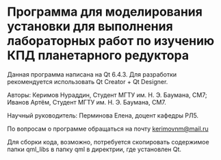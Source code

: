 # Программа для моделирования установки для выполнения лабораторных работ по изучению КПД планетарного редуктора

Данная программа написана на Qt 6.4.3. Для разработки рекомендуется использовать Qt Creator + Qt Designer. 

Авторы: Керимов Нураддин, Студент МГТУ им. Н. Э. Баумана, СМ7; Иванов Артём, Студент МГТУ им. Н. Э. Баумана, СМ7.

Научный руководитель: Перминова Елена, доцент кафедры РЛ5.

По вопросам о программе обращаться на почту kerimovnm@mail.ru

Для сборки кода, возможно, потребуется скопировать содержимое папки qml_libs в папку qml в директрии, где установлен Qt.